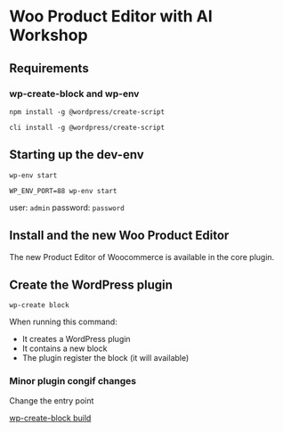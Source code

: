 # Woo Product Editor with AI Workshop

## Requirements

### wp-create-block and wp-env

```cli
npm install -g @wordpress/create-script
```

```
cli install -g @wordpress/create-script
```


## Starting up the dev-env

```cli
wp-env start
```

```cli
WP_ENV_PORT=88 wp-env start
```

user: `admin`
password: `password`

## Install and the new Woo Product Editor

The new Product Editor of Woocommerce is available in the core plugin.

## Create the WordPress plugin

```
wp-create block
```

When running this command:

* It creates a WordPress plugin
* It contains a new block
* The plugin register the block (it will available)

### Minor plugin congif changes

Change the entry point

[wp-create-block build](https://developer.wordpress.org/block-editor/reference-guides/packages/packages-scripts/#build)

